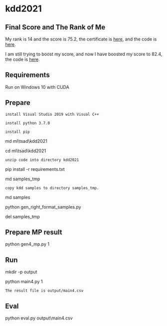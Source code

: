 # kdd2021

## Final Score and The Rank of Me

My rank is 14 and the score is 75.2, the certificate is [here](https://compete.hexagon-ml.com/certificate/giJUy/), and the code is [here](https://github.com/ralgond/kdd2021/releases/tag/v75.2).

I am still trying to boost my score, and now I have boosted my score to 82.4, the code is [here](https://github.com/ralgond/kdd2021/releases/tag/v82.4).

## Requirements

Run on Windows 10 with CUDA

## Prepare
```
install Visual Studio 2019 with Visual C++

install python 3.7.0

install pip
```

md ml\tsad\kdd2021

cd ml\tsad\kdd2021

```
unzip code into directory kdd2021
```

pip install -r requirements.txt

md samples_tmp

```
copy kdd samples to directory samples_tmp.
```

md samples

python gen_right_format_samples.py

del samples_tmp

## Prepare MP result
python gen4_mp.py 1

## Run
mkdir -p output

python main4.py 1

```
The result file is output/main4.csv
```
## Eval
python eval.py output\main4.csv

